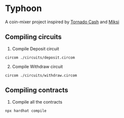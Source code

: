 # Typhoon

A coin-mixer project inspired by [Tornado Cash](https://github.com/tornadocash/tornado-core) and [Miksi](https://github.com/arnaucube/miksi-core)

## Compiling circuits
1. Compile Deposit circuit
```
circom ./circuits/deposit.circom
```

2. Compile Withdraw circuit
```
circom ./circuits/withdraw.circom
```

## Compiling contracts
1. Compile all the contracts
```
npx hardhat compile
```